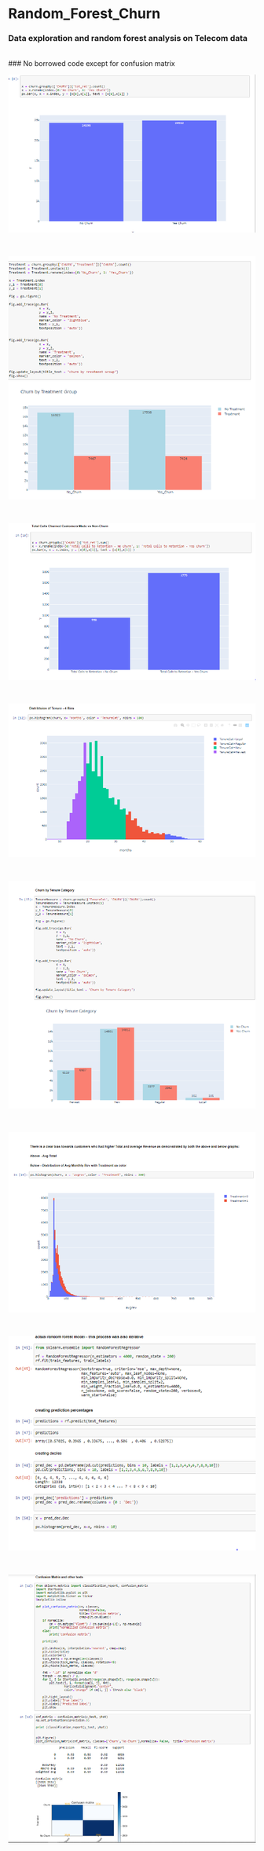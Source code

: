 # Random_Forest_Churn
 ### Data exploration and random forest analysis on Telecom data
 
<br />
 ### No borrowed code except for confusion matrix

<br />

![](Pictures/Capture1.PNG)

<br />

![](Pictures/Capture2.PNG)

<br />

![](Pictures/Capture3.PNG)

<br />

![](Pictures/Capture4.PNG)

<br />

![](Pictures/Capture5.PNG)

<br />

![](Pictures/Capture6.PNG)

<br />

![](Pictures/Capture7.PNG)

<br />

![](Pictures/Capture8.PNG)
